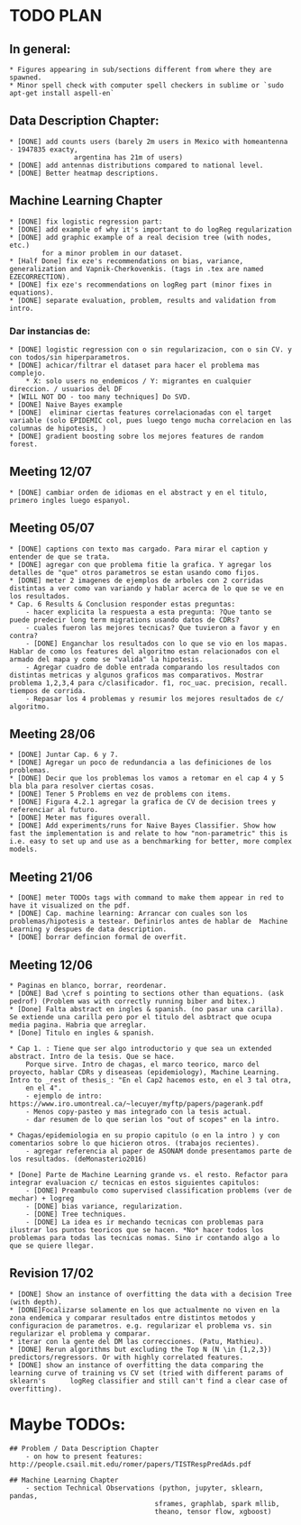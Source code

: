 # TODO PLAN

## In general:
    * Figures appearing in sub/sections different from where they are spawned.
    * Minor spell check with computer spell checkers in sublime or `sudo apt-get install aspell-en`

## Data Description Chapter:
    * [DONE] add counts users (barely 2m users in Mexico with homeantenna - 1947835 exacty,
                    argentina has 21m of users)
    * [DONE] add antennas distributions compared to national level.
    * [DONE] Better heatmap descriptions.

## Machine Learning Chapter
    * [DONE] fix logistic regression part:
    * [DONE] add example of why it's important to do logReg regularization
    * [DONE] add graphic example of a real decision tree (with nodes, etc.)
            for a minor problem in our dataset.
    * [Half Done] fix eze's recommendations on bias, variance, generalization and Vapnik-Cherkovenkis. (tags in .tex are named EZECORRECTION).
    * [DONE] fix eze's recommendations on logReg part (minor fixes in equations).
    * [DONE] separate evaluation, problem, results and validation from intro.


### Dar instancias de:
    * [DONE] logistic regression con o sin regularizacion, con o sin CV. y con todos/sin hiperparametros.
    * [DONE] achicar/filtrar el dataset para hacer el problema mas complejo.
        * X: solo users no_endemicos / Y: migrantes en cualquier direccion. / usuarios del DF
    * [WILL NOT DO - too many techniques] Do SVD.
    * [DONE] Naive Bayes example
    * [DONE]  eliminar ciertas features correlacionadas con el target variable (solo EPIDEMIC col, pues luego tengo mucha correlacion en las columnas de hipotesis, )
    * [DONE] gradient boosting sobre los mejores features de random forest.

## Meeting 12/07
    * [DONE] cambiar orden de idiomas en el abstract y en el titulo, primero ingles luego espanyol.

## Meeting 05/07
    * [DONE] captions con texto mas cargado. Para mirar el caption y entender de que se trata.
    * [DONE] agregar con que problema fitie la grafica. Y agregar los detalles de "que" otros parametros se estan usando como fijos.
    * [DONE] meter 2 imagenes de ejemplos de arboles con 2 corridas distintas a ver como van variando y hablar acerca de lo que se ve en los resultados.
    * Cap. 6 Results & Conclusion responder estas preguntas:
        - hacer explicita la respuesta a esta pregunta: ?Que tanto se puede predecir long term migrations usando datos de CDRs?
        - cuales fueron las mejores tecnicas? Que tuvieron a favor y en contra?
        - [DONE] Enganchar los resultados con lo que se vio en los mapas. Hablar de como los features del algoritmo estan relacionados con el armado del mapa y como se "valida" la hipotesis.
        - Agregar cuadro de doble entrada comparando los resultados con distintas metricas y algunos graficos mas comparativos. Mostrar problema 1,2,3,4 para c/clasificador. f1, roc_uac. precision, recall. tiempos de corrida.
        - Repasar los 4 problemas y resumir los mejores resultados de c/ algoritmo.

## Meeting 28/06
    * [DONE] Juntar Cap. 6 y 7.
    * [DONE] Agregar un poco de redundancia a las definiciones de los problemas.
    * [DONE] Decir que los problemas los vamos a retomar en el cap 4 y 5 bla bla para resolver ciertas cosas.
    * [DONE] Tener 5 Problems en vez de problems con items.
    * [DONE] Figura 4.2.1 agregar la grafica de CV de decision trees y referenciar al futuro.
    * [DONE] Meter mas figures overall.
    * [DONE] Add experiments/runs for Naive Bayes Classifier. Show how fast the implementation is and relate to how "non-parametric" this is i.e. easy to set up and use as a benchmarking for better, more complex models.

## Meeting 21/06
    * [DONE] meter TODOs tags with command to make them appear in red to have it visualized on the pdf.
    * [DONE] Cap. machine learning: Arrancar con cuales son los problemas/hipotesis a testear. Definirlos antes de hablar de  Machine Learning y despues de data description.
    * [DONE] borrar defincion formal de overfit.

## Meeting 12/06
    * Paginas en blanco, borrar, reordenar.
    * [DONE] Bad \cref s pointing to sections other than equations. (ask pedrof) (Problem was with correctly running biber and bitex.)
    * [Done] Falta abstract en ingles & spanish. (no pasar una carilla). Se extiende una carilla pero por el titulo del asbtract que ocupa media pagina. Habria que arreglar.
    * [Done] Titulo en ingles & spanish.

    * Cap 1. : Tiene que ser algo introductorio y que sea un extended abstract. Intro de la tesis. Que se hace.
        Porque sirve. Intro de chagas, el marco teorico, marco del proyecto, hablar CDRs y diseaseas (epidemiology), Machine Learning. Intro to _rest of thesis_: "En el Cap2 hacemos esto, en el 3 tal otra,
        en el 4".
        - ejemplo de intro: https://www.iro.umontreal.ca/~lecuyer/myftp/papers/pagerank.pdf
        - Menos copy-pasteo y mas integrado con la tesis actual.
        - dar resumen de lo que serian los "out of scopes" en la intro.

    * Chagas/epidemiologia en su propio capitulo (o en la intro ) y con comentarios sobre lo que hicieron otros. (trabajos recientes).
        - agregar referencia al paper de ASONAM donde presentamos parte de los resultados. (deMonasterio2016)

    * [Done] Parte de Machine Learning grande vs. el resto. Refactor para integrar evaluacion c/ tecnicas en estos siguientes capitulos:
        - [DONE] Preambulo como supervised classification problems (ver de mechar) + logreg
        - [DONE] bias variance, regularization.
        - [DONE] Tree techniques.
        - [DONE] La idea es ir mechando tecnicas con problemas para ilustrar los puntos teoricos que se hacen. *No* hacer todos los problemas para todas las tecnicas nomas. Sino ir contando algo a lo que se quiere llegar.

## Revision 17/02
    * [DONE] Show an instance of overfitting the data with a decision Tree (with depth).
    * [DONE]Focalizarse solamente en los que actualmente no viven en la zona endemica y comparar resultados entre distintos metodos y configuracion de parametros. e.g. regularizar el problema vs. sin regularizar el problema y comparar.
    * iterar con la gente del DM las correcciones. (Patu, Mathieu).
    * [DONE] Rerun algorithms but excluding the Top N (N \in {1,2,3}) predictors/regressors. Or with highly correlated features.
    * [DONE] show an instance of overfitting the data comparing the learning curve of training vs CV set (tried with different params of sklearn's      logReg classifier and still can't find a clear case of overfitting).

# Maybe TODOs:
    ## Problem / Data Description Chapter
        - on how to present features: http://people.csail.mit.edu/romer/papers/TISTRespPredAds.pdf

    ## Machine Learning Chapter
        - section Technical Observations (python, jupyter, sklearn, pandas,
                                        sframes, graphlab, spark mllib,
                                        theano, tensor flow, xgboost)

